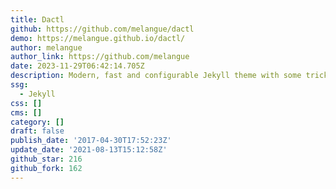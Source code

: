 ```yaml
---
title: Dactl
github: https://github.com/melangue/dactl
demo: https://melangue.github.io/dactl/
author: melangue
author_link: https://github.com/melangue
date: 2023-11-29T06:42:14.705Z
description: Modern, fast and configurable Jekyll theme with some tricks up it's sleeve.
ssg:
  - Jekyll
css: []
cms: []
category: []
draft: false
publish_date: '2017-04-30T17:52:23Z'
update_date: '2021-08-13T15:12:58Z'
github_star: 216
github_fork: 162
---
```

